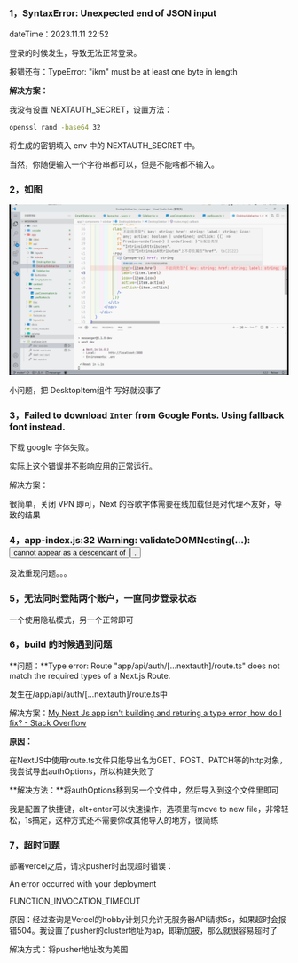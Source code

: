 ### 1，SyntaxError: Unexpected end of JSON input

dateTime：2023.11.11 22:52

登录的时候发生，导致无法正常登录。

报错还有：TypeError: "ikm" must be at least one byte in length

**解决方案：**

我没有设置 NEXTAUTH_SECRET，设置方法：

```sh
openssl rand -base64 32
```

将生成的密钥填入 env 中的 NEXTAUTH_SECRET 中。

当然，你随便输入一个字符串都可以，但是不能啥都不输入。

### 2，如图

![image-20231112103044095](https://raw.githubusercontent.com/mlhiter/typora-images/master/202311121031557.png)

小问题，把 DesktopItem组件 写好就没事了

### 3，Failed to download `Inter` from Google Fonts. Using fallback font instead.

下载 google 字体失败。

实际上这个错误并不影响应用的正常运行。

解决方案：

很简单，关闭 VPN 即可，Next 的谷歌字体需要在线加载但是对代理不友好，导致的结果

### 4，app-index.js:32 Warning: validateDOMNesting(...): <button> cannot appear as a descendant of <button>.

没法重现问题。。。

### 5，无法同时登陆两个账户，一直同步登录状态

一个使用隐私模式，另一个正常即可

### 6，build 的时候遇到问题

**问题：**Type error: Route "app/api/auth/[...nextauth]/route.ts" does not match the required types of a Next.js Route. 

发生在/app/api/auth/[…nextauth]/route.ts中

解决方案：[My Next Js app isn't building and returing a type error, how do I fix? - Stack Overflow](https://stackoverflow.com/questions/76298505/my-next-js-app-isnt-building-and-returing-a-type-error-how-do-i-fix)

**原因：**

在NextJS中使用route.ts文件只能导出名为GET、POST、PATCH等的http对象，我尝试导出authOptions，所以构建失败了

**解决方法：**将authOptions移到另一个文件中，然后导入到这个文件里即可

我是配置了快捷键，alt+enter可以快速操作，选项里有move to new file，非常轻松，1s搞定，这种方式还不需要你改其他导入的地方，很简练

### 7，超时问题

部署vercel之后，请求pusher时出现超时错误：

An error occurred with your deployment

FUNCTION_INVOCATION_TIMEOUT

原因：经过查询是Vercel的hobby计划只允许无服务器API请求5s，如果超时会报错504。我设置了pusher的cluster地址为ap，即新加披，那么就很容易超时了

解决方式：将pusher地址改为美国
